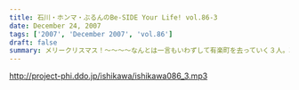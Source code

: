 ```yaml
---
title: 石川・ホンマ・ぶるんのBe-SIDE Your Life! vol.86-3
date: December 24, 2007
tags: ['2007', 'December 2007', 'vol.86']
draft: false
summary: メリークリスマス！〜〜〜〜なんとは一言もいわずして有楽町を去っていく３人。次回は、２００７年を締めくくるビーサイアワード開催となりますです！！↑ちょっと違うか・・・NAMAE
---
```


http://project-phi.ddo.jp/ishikawa/ishikawa086_3.mp3